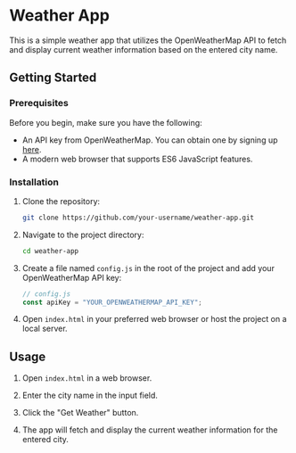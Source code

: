 # Weather App

This is a simple weather app that utilizes the OpenWeatherMap API to fetch and display current weather information based on the entered city name.

## Getting Started

### Prerequisites

Before you begin, make sure you have the following:

- An API key from OpenWeatherMap. You can obtain one by signing up [here](https://openweathermap.org/api).
- A modern web browser that supports ES6 JavaScript features.

### Installation

1. Clone the repository:

    ```bash
    git clone https://github.com/your-username/weather-app.git
    ```

2. Navigate to the project directory:

    ```bash
    cd weather-app
    ```

3. Create a file named `config.js` in the root of the project and add your OpenWeatherMap API key:

    ```javascript
    // config.js
    const apiKey = "YOUR_OPENWEATHERMAP_API_KEY";
    ```

4. Open `index.html` in your preferred web browser or host the project on a local server.

## Usage

1. Open `index.html` in a web browser.

2. Enter the city name in the input field.

3. Click the "Get Weather" button.

4. The app will fetch and display the current weather information for the entered city.
